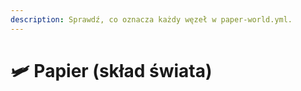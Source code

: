 ```yaml
---
description: Sprawdź, co oznacza każdy węzeł w paper-world.yml.
---
```


# 🛩️ Papier (skład świata)

